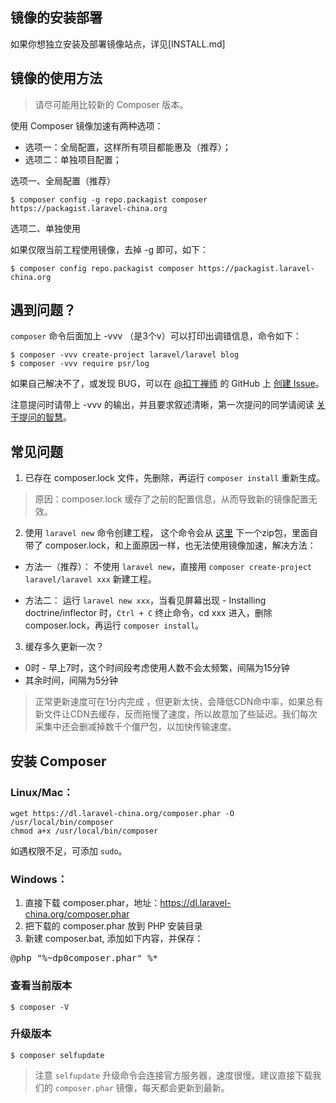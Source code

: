 ## 镜像的安装部署

如果你想独立安装及部署镜像站点，详见[INSTALL.md]

## 镜像的使用方法

> 请尽可能用比较新的 Composer 版本。

使用 Composer 镜像加速有两种选项：

- 选项一：全局配置，这样所有项目都能惠及（推荐）；
- 选项二：单独项目配置；

选项一、全局配置（推荐）

```shell
$ composer config -g repo.packagist composer https://packagist.laravel-china.org
```

选项二、单独使用

如果仅限当前工程使用镜像，去掉 -g 即可，如下：    

```shell  
$ composer config repo.packagist composer https://packagist.laravel-china.org
```

## 遇到问题？

`composer` 命令后面加上 -vvv （是3个v）可以打印出调错信息，命令如下：

```shell
$ composer -vvv create-project laravel/laravel blog
$ composer -vvv require psr/log
```
   
如果自己解决不了，或发现 BUG，可以在 [@扣丁禅师](https://laravel-china.org/users/12063) 的 GitHub 上 [创建 Issue](https://github.com/zencodex/composer/issues/new)。

注意提问时请带上 -vvv 的输出，并且要求叙述清晰，第一次提问的同学请阅读 [关于提问的智慧](https://laravel-china.org/topics/2396/wisdom-of-asking-questions-chinese-version)。

## 常见问题

1. 已存在 composer.lock 文件，先删除，再运行 `composer install` 重新生成。
> 原因：composer.lock 缓存了之前的配置信息，从而导致新的镜像配置无效。

2. 使用 `laravel new` 命令创建工程， 这个命令会从 [这里](http://cabinet.laravel.com/latest.zip) 下一个zip包，里面自带了 composer.lock，和上面原因一样，也无法使用镜像加速，解决方法：

- 方法一（推荐）：
不使用 `laravel new`，直接用 `composer create-project laravel/laravel xxx` 新建工程。

- 方法二：
运行 `laravel new xxx`，当看见屏幕出现 - Installing doctrine/inflector 时，`Ctrl + C` 终止命令，cd xxx 进入，删除 composer.lock，再运行 `composer install`。

3. 缓存多久更新一次？

- 0时 - 早上7时，这个时间段考虑使用人数不会太频繁，间隔为15分钟
- 其余时间，间隔为5分钟

> 正常更新速度可在1分内完成 ，但更新太快，会降低CDN命中率，如果总有新文件让CDN去缓存，反而拖慢了速度，所以故意加了些延迟。我们每次采集中还会删减掉数千个僵尸包，以加快传输速度。

## 安装 Composer

### Linux/Mac：

    wget https://dl.laravel-china.org/composer.phar -O /usr/local/bin/composer
	chmod a+x /usr/local/bin/composer
 
 如遇权限不足，可添加 `sudo`。
 
###  Windows：

1. 直接下载 composer.phar，地址：https://dl.laravel-china.org/composer.phar
2. 把下载的 composer.phar 放到 PHP 安装目录
3. 新建 composer.bat, 添加如下内容，并保存：  

<pre>@php "%~dp0composer.phar" %*</pre>

### 查看当前版本

```shell
$ composer -V
```

### 升级版本

```shell
$ composer selfupdate
```

> 注意 `selfupdate` 升级命令会连接官方服务器，速度很慢。建议直接下载我们的 `composer.phar` 镜像，每天都会更新到最新。
